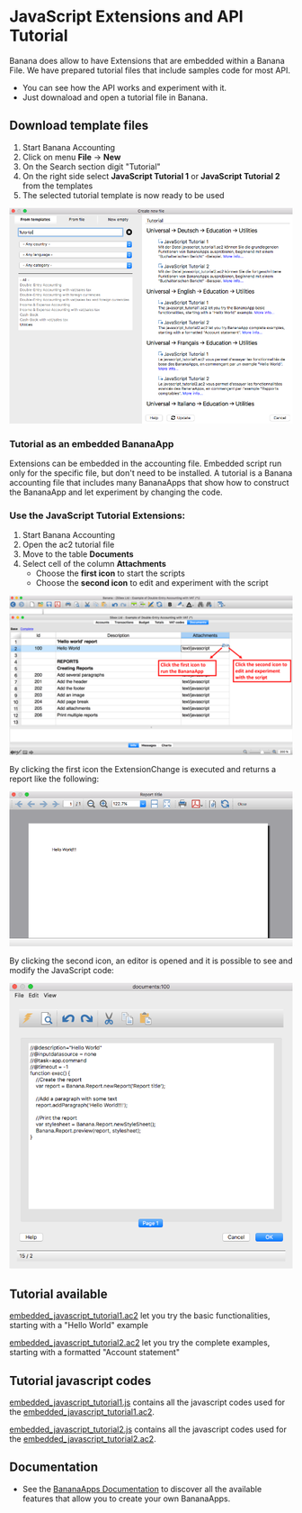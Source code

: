 # JavaScript Extensions and API Tutorial

Banana does allow to have Extensions  that are embedded within a Banana File.
We have prepared tutorial files that include samples code for most API.
- You can see how the API works and experiment with it.
- Just downaload and open a tutorial file in Banana.


## Download template files

1. Start Banana Accounting
2. Click on menu **File** -> **New**
3. On the Search section digit "Tutorial"
4. On the right side select **JavaScript Tutorial 1** or **JavaScript Tutorial 2** from the templates
5. The selected tutorial template is now ready to be used

![search_tutorial_template](https://raw.githubusercontent.com/BananaAccounting/General/master/TutorialApps/images/search_tutorial_templates.png)

### Tutorial as an embedded BananaApp
Extensions can be embedded in the accounting file.
Embedded script run only for the specific file, but don't need to be installed. 
A  tutorial is a  Banana accounting file that includes many BananaApps that show how to construct the BananaApp and let  experiment by changing the code. 

### Use the JavaScript Tutorial Extensions:
1. Start Banana Accounting
2. Open the ac2 tutorial file 
3. Move to the table **Documents**
4. Select cell of the column **Attachments**
   * Choose the **first icon** to start the scripts
   * Choose the **second icon** to edit and experiment with the script 

![manage_tutorial_apps](https://raw.githubusercontent.com/BananaAccounting/General/master/TutorialApps/images/manage_tutorial_app.png)

By clicking the first icon the ExtensionChange is executed and returns a report like the following:

![report_example](https://raw.githubusercontent.com/BananaAccounting/General/master/TutorialApps/images/report_example.png)

By clicking the second icon, an editor is opened and it is possible to see and modify the JavaScript code:

![javascript_editor](https://raw.githubusercontent.com/BananaAccounting/General/master/TutorialApps/images/javascript_editor.png)

## Tutorial available
[embedded_javascript_tutorial1.ac2](https://github.com/BananaAccounting/General/blob/master/TutorialApps/embedded_javascript_tutorial1.ac2?raw=true) let you try the basic functionalities, starting with a "Hello World" example

[embedded_javascript_tutorial2.ac2](https://github.com/BananaAccounting/General/blob/master/TutorialApps/embedded_javascript_tutorial2.ac2?raw=true) let you try the complete examples, starting with a formatted "Account statement"
 
## Tutorial javascript codes
[embedded_javascript_tutorial1.js](https://raw.githubusercontent.com/BananaAccounting/General/master/TutorialApps/embedded_javascript_tutorial1.js) contains all the javascript codes used for the [embedded_javascript_tutorial1.ac2](https://github.com/BananaAccounting/General/blob/master/TutorialApps/embedded_javascript_tutorial1.ac2?raw=true).

[embedded_javascript_tutorial2.js](https://raw.githubusercontent.com/BananaAccounting/General/master/TutorialApps/embedded_javascript_tutorial2.js) contains all the javascript codes used for the [embedded_javascript_tutorial2.ac2](https://github.com/BananaAccounting/General/blob/master/TutorialApps/embedded_javascript_tutorial2.ac2?raw=true).

## Documentation
* See the [BananaApps Documentation](https://www.banana.ch/doc9/en/node/4065) to discover all the available features that allow you to create your own BananaApps.
